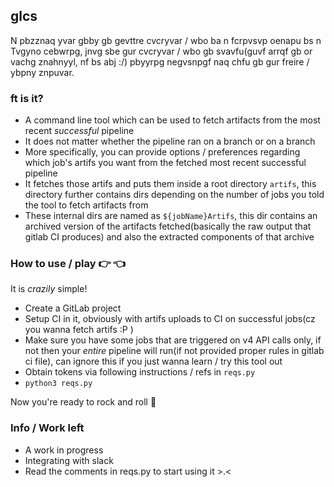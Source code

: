 ## glcs

N pbzznaq yvar gbby gb gevttre cvcryvar / wbo ba n fcrpvsvp oenapu bs n Tvgyno cebwrpg, jnvg sbe gur cvcryvar / wbo gb svavfu(guvf arrqf gb or vachg znahnyyl, nf bs abj :/)
pbyyrpg negvsnpgf naq chfu gb gur freire / ybpny znpuvar.

### ft is it?
* A command line tool which can be used to fetch artifacts from the most recent _successful_ pipeline
* It does not matter whether the pipeline ran on a branch or on a branch
* More specifically, you can provide options / preferences regarding which job's artifs you want from the fetched most recent successful pipeline
* It fetches those artifs and puts them inside a root directory `artifs`, this directory further contains dirs depending on the number of jobs you told the tool to fetch artifacts from
* These internal dirs are named as `${jobName}Artifs`, this dir contains an archived version of the artifacts fetched(basically the raw output that gitlab CI produces) and also the extracted components of that archive

### How to use / play :point_right: :point_left:
It is _crazily_ simple!
* Create a GitLab project
* Setup CI in it, obviously with artifs uploads to CI on successful jobs(cz you wanna fetch artifs :P )
* Make sure you have some jobs that are triggered on v4 API calls only, if not then your _entire_ pipeline will run(if not provided proper rules in gitlab ci file), can ignore this if you just wanna learn / try this tool out
* Obtain tokens via following instructions / refs in `reqs.py`
* `python3 reqs.py` 


Now you're ready to rock and roll :rocket:

### Info / Work left
* A work in progress
* Integrating with slack
* Read the comments in reqs.py to start using it >.<
